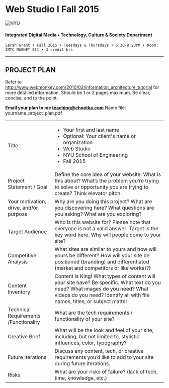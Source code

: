 # Web Studio I Fall 2015

![NYU](http://ws2.polishedsolid.com/de/nyu_soe_logo.png)
#### Integrated Digital Media • Technology, Culture & Society Department

    Sarah Grant • Fall 2015 • Tuesdays & Thursdays • 6:30-8:20PM • Room: 2MTC MAGNET 811 • 3 credit hrs

---

## PROJECT PLAN

Refer to http://www.webmonkey.com/2010/02/information_architecture_tutorial for more detailed information. Should be 1 or 2 pages maximum. Be clear, concise, and to the point.

**Email your plan to me teaching@chootka.com** Name file: yourname_project_plan.pdf
<table>
    <tr>
        <td>Title</td>
        <td><ul>
            <li>Your first and last name</li>
            <li>Optional: Your client's name or organization</li>
            <li>Web Studio</li>
            <li>NYU School of Engineering</li>
            <li>Fall 2015</li>
            </ul></td>
    </tr>
    <tr>
        <td>Project Statement / Goal</td>
        <td>Define the core idea of your website. What is this about? What’s the problem you’re trying to solve or opportunity you are trying to create? Think elevator pitch.</td>
    </tr>
    <tr>
        <td>Your motivation, drive, and/or purpose</td>
        <td>Why are you doing this project? What are you discovering here? What questions are you asking? What are you exploring?</td>
    </tr>
    <tr>
        <td>Target Audience</td>
        <td>Who is this website for? Please note that everyone is not a valid answer. Target is the key word here. Why will people come to your site?</td>
    </tr>
    <tr>
        <td>Competitive Analysis</td>
        <td>What sites are similar to yours and how will yours be different? How will your site be positioned (branding) and differentiated (market and competitors or like works)?)</td>
    </tr>
    <tr>
        <td>Content Inventory</td>
        <td>Content is King! What types of content will your site have? Be specific. What text do you need? What images do you need? What videos do you need? Identify all with file names, titles, or subject matter. 
</td>
    </tr>
    <tr>
        <td>Technical Requirements /Functionality</td>
        <td>What are the tech requirements / functionality of your site?</td>
    </tr>
    <tr>
        <td>Creative Brief</td>
        <td>What will be the look and feel of your site, including, but not limited to, stylistic influences, color, typography?</td>
    </tr>
    <tr>
        <td>Future Iterations</td>
        <td>Discuss any content, tech, or creative requirements you’d like to add to your site during future iterations.</td>
    </tr>
    <tr>
        <td>Risks</td>
        <td>What are your risks of failure? (lack of tech, time, knowledge, etc.)</td>
    </tr>
</table>











